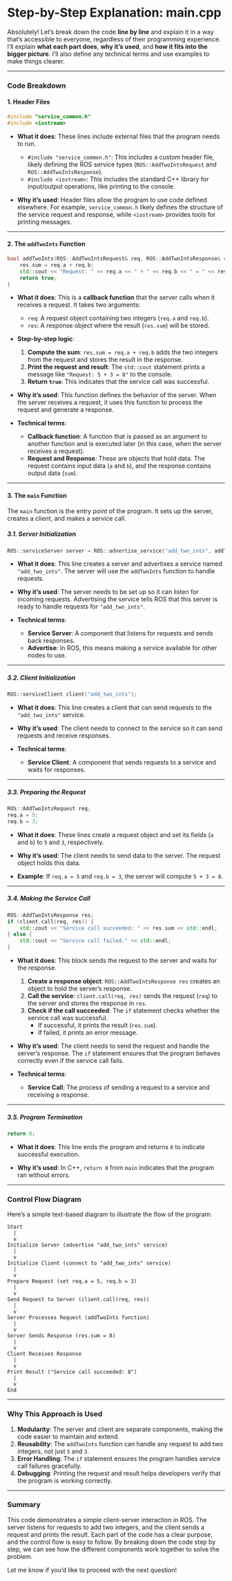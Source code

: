 # Step-by-Step Explanation: main.cpp

Absolutely! Let’s break down the code **line by line** and explain it in a way that’s accessible to everyone, regardless of their programming experience. I’ll explain **what each part does**, **why it’s used**, and **how it fits into the bigger picture**. I’ll also define any technical terms and use examples to make things clearer.

---

### **Code Breakdown**

#### **1. Header Files**
```cpp
#include "service_common.h"
#include <iostream>
```

- **What it does**: These lines include external files that the program needs to run.
  - `#include "service_common.h"`: This includes a custom header file, likely defining the ROS service types (`ROS::AddTwoIntsRequest` and `ROS::AddTwoIntsResponse`).
  - `#include <iostream>`: This includes the standard C++ library for input/output operations, like printing to the console.

- **Why it’s used**: Header files allow the program to use code defined elsewhere. For example, `service_common.h` likely defines the structure of the service request and response, while `<iostream>` provides tools for printing messages.

---

#### **2. The `addTwoInts` Function**
```cpp
bool addTwoInts(ROS::AddTwoIntsRequest& req, ROS::AddTwoIntsResponse& res) {
    res.sum = req.a + req.b;
    std::cout << "Request: " << req.a << " + " << req.b << " = " << res.sum << std::endl;
    return true;
}
```

- **What it does**: This is a **callback function** that the server calls when it receives a request. It takes two arguments:
  - `req`: A request object containing two integers (`req.a` and `req.b`).
  - `res`: A response object where the result (`res.sum`) will be stored.

- **Step-by-step logic**:
  1. **Compute the sum**: `res.sum = req.a + req.b` adds the two integers from the request and stores the result in the response.
  2. **Print the request and result**: The `std::cout` statement prints a message like `"Request: 5 + 3 = 8"` to the console.
  3. **Return `true`**: This indicates that the service call was successful.

- **Why it’s used**: This function defines the behavior of the server. When the server receives a request, it uses this function to process the request and generate a response.

- **Technical terms**:
  - **Callback function**: A function that is passed as an argument to another function and is executed later (in this case, when the server receives a request).
  - **Request and Response**: These are objects that hold data. The request contains input data (`a` and `b`), and the response contains output data (`sum`).

---

#### **3. The `main` Function**
The `main` function is the entry point of the program. It sets up the server, creates a client, and makes a service call.

##### **3.1. Server Initialization**
```cpp
ROS::serviceServer server = ROS::advertise_service("add_two_ints", addTwoInts);
```

- **What it does**: This line creates a server and advertises a service named `"add_two_ints"`. The server will use the `addTwoInts` function to handle requests.

- **Why it’s used**: The server needs to be set up so it can listen for incoming requests. Advertising the service tells ROS that this server is ready to handle requests for `"add_two_ints"`.

- **Technical terms**:
  - **Service Server**: A component that listens for requests and sends back responses.
  - **Advertise**: In ROS, this means making a service available for other nodes to use.

---

##### **3.2. Client Initialization**
```cpp
ROS::serviceClient client("add_two_ints");
```

- **What it does**: This line creates a client that can send requests to the `"add_two_ints"` service.

- **Why it’s used**: The client needs to connect to the service so it can send requests and receive responses.

- **Technical terms**:
  - **Service Client**: A component that sends requests to a service and waits for responses.

---

##### **3.3. Preparing the Request**
```cpp
ROS::AddTwoIntsRequest req;
req.a = 5;
req.b = 3;
```

- **What it does**: These lines create a request object and set its fields (`a` and `b`) to `5` and `3`, respectively.

- **Why it’s used**: The client needs to send data to the server. The request object holds this data.

- **Example**: If `req.a = 5` and `req.b = 3`, the server will compute `5 + 3 = 8`.

---

##### **3.4. Making the Service Call**
```cpp
ROS::AddTwoIntsResponse res;
if (client.call(req, res)) {
    std::cout << "Service call succeeded: " << res.sum << std::endl;
} else {
    std::cout << "Service call failed." << std::endl;
}
```

- **What it does**: This block sends the request to the server and waits for the response.
  1. **Create a response object**: `ROS::AddTwoIntsResponse res` creates an object to hold the server’s response.
  2. **Call the service**: `client.call(req, res)` sends the request (`req`) to the server and stores the response in `res`.
  3. **Check if the call succeeded**: The `if` statement checks whether the service call was successful.
     - If successful, it prints the result (`res.sum`).
     - If failed, it prints an error message.

- **Why it’s used**: The client needs to send the request and handle the server’s response. The `if` statement ensures that the program behaves correctly even if the service call fails.

- **Technical terms**:
  - **Service Call**: The process of sending a request to a service and receiving a response.

---

##### **3.5. Program Termination**
```cpp
return 0;
```

- **What it does**: This line ends the program and returns `0` to indicate successful execution.

- **Why it’s used**: In C++, `return 0` from `main` indicates that the program ran without errors.

---

### **Control Flow Diagram**
Here’s a simple text-based diagram to illustrate the flow of the program:

```
Start
  |
  v
Initialize Server (advertise "add_two_ints" service)
  |
  v
Initialize Client (connect to "add_two_ints" service)
  |
  v
Prepare Request (set req.a = 5, req.b = 3)
  |
  v
Send Request to Server (client.call(req, res))
  |
  v
Server Processes Request (addTwoInts function)
  |
  v
Server Sends Response (res.sum = 8)
  |
  v
Client Receives Response
  |
  v
Print Result ("Service call succeeded: 8")
  |
  v
End
```

---

### **Why This Approach is Used**
1. **Modularity**: The server and client are separate components, making the code easier to maintain and extend.
2. **Reusability**: The `addTwoInts` function can handle any request to add two integers, not just `5` and `3`.
3. **Error Handling**: The `if` statement ensures the program handles service call failures gracefully.
4. **Debugging**: Printing the request and result helps developers verify that the program is working correctly.

---

### **Summary**
This code demonstrates a simple client-server interaction in ROS. The server listens for requests to add two integers, and the client sends a request and prints the result. Each part of the code has a clear purpose, and the control flow is easy to follow. By breaking down the code step by step, we can see how the different components work together to solve the problem.

Let me know if you’d like to proceed with the next question!